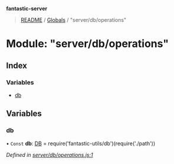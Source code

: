 **fantastic-server**

> [README](../README.md) / [Globals](../globals.md) / "server/db/operations"

# Module: "server/db/operations"

## Index

### Variables

* [db](_server_db_operations_.md#db)

## Variables

### db

• `Const` **db**: [DB](_packages_fantastic_utils_db_types_d_.md#db) = require('fantastic-utils/db')(require('./path'))

*Defined in [server/db/operations.js:1](https://github.com/besimorhino/project-fantastic/blob/af5d0de/server/db/operations.js#L1)*
